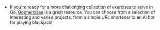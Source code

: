 - If you're ready for a more challenging collection of exercises to solve in Go, [Gophercises](https://gophercises.com/) is a great resource. You can choose from a selection of interesting and varied projects, from a simple URL shortener to an AI bot for playing blackjack!
